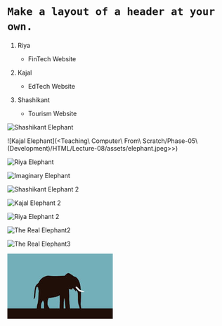 # **`Make a layout of a header at your own.`**

1. Riya

   - FinTech Website

2. Kajal

   - EdTech Website

3. Shashikant
   - Tourism Website

![Shashikant Elephant](./assets/Lecture-08/elephant.jpeg)

![Kajal Elephant](<Teaching\ Computer\ From\ Scratch/Phase-05\ (Development)/HTML/Lecture-08/assets/elephant.jpeg>>)

![Riya Elephant](./Lecture-08/assets/elephant.jpeg)

![Imaginary Elephant](../Lecture-08/assets/elephant.jpeg)

![Shashikant Elephant 2](./ChildNodeThree/Task.md/elephant.jpeg)

![Kajal Elephant 2](../Lecture-08/resource/elephant.jpeg)

![Riya Elephant 2](../task.md/childNodeThree/childNodeTwo/childNodeOne/child/parent/Lecture-09/Lecture-08/resources/elephant.jpeg)

![The Real Elephant2](../../../../../../Lecture-08/resources/elephant.jpeg)

![The Real Elephant3](../../resources/elephant.jpeg)

![The Real Elephant4](../../../../../../Lecture-02/resources/elephant.jpeg)
